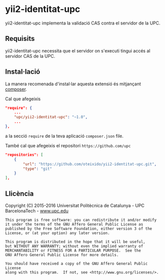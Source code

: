 yii2-identitat-upc
==================

yii2-identitat-upc implementa la validació CAS contra el servidor de la UPC.

Requisits
---------

yii2-identitat-upc necessita que el servidor on s'executi tingui accés al servidor CAS de la UPC.

Instal·lació
------------

La manera recomenada d'instal·lar aquesta extensió és mitjançant [composer](http://getcomposer.org/download/).

Cal que afegeixis

```json
"require": {
    ...
    "upc/yii2-identitat-upc": "~1.0",
    ...
},

```

a la secció `require` de la teva aplicació `composer.json` file.

També cal que afegeixis el repositori `https://github.com/upc`

```json
"repositories": [
    {
        "url": "https://github.com/oteixido/yii2-identitat-upc.git",
        "type": "git"
    }
],
```

Llicència
---------

Copyright (C) 2015-2016 Universitat Politècnica de Catalunya - UPC BarcelonaTech - www.upc.edu

```
This program is free software: you can redistribute it and/or modify
it under the terms of the GNU Affero General Public License as
published by the Free Software Foundation, either version 3 of the
License, or (at your option) any later version.

This program is distributed in the hope that it will be useful,
but WITHOUT ANY WARRANTY; without even the implied warranty of
MERCHANTABILITY or FITNESS FOR A PARTICULAR PURPOSE.  See the
GNU Affero General Public License for more details.

You should have received a copy of the GNU Affero General Public License
along with this program.  If not, see <http://www.gnu.org/licenses/>.
```
